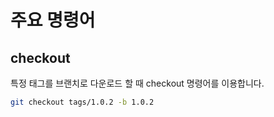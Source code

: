 # 주요 명령어 

## checkout
특정 태그를 브랜치로 다운로드 할 때 checkout 명령어를 이용합니다. 

```bash
git checkout tags/1.0.2 -b 1.0.2
```